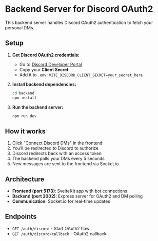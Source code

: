 # Backend Server for Discord OAuth2

This backend server handles Discord OAuth2 authentication to fetch your personal DMs.

## Setup

1. **Get Discord OAuth2 credentials:**
   - Go to [Discord Developer Portal](https://discord.com/developers/applications/1401002202268696697/oauth2)
   - Copy your **Client Secret**
   - Add it to `.env`: `VITE_DISCORD_CLIENT_SECRET=your_secret_here`

2. **Install backend dependencies:**
   ```bash
   cd backend
   npm install
   ```

3. **Run the backend server:**
   ```bash
   npm run dev
   ```

## How it works

1. Click "Connect Discord DMs" in the frontend
2. You'll be redirected to Discord to authorize
3. Discord redirects back with an access token
4. The backend polls your DMs every 5 seconds
5. New messages are sent to the frontend via Socket.io

## Architecture

- **Frontend (port 5173)**: SvelteKit app with bot connections
- **Backend (port 2002)**: Express server for OAuth2 and DM polling
- **Communication**: Socket.io for real-time updates

## Endpoints

- `GET /auth/discord` - Start OAuth2 flow
- `GET /auth/discord/callback` - OAuth2 callback